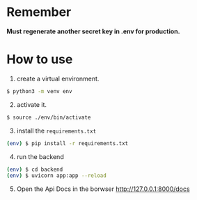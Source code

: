 # Remember 
**Must regenerate another secret key in .env for production.**


# How to use

1. create a virtual environment.
```sh
$ python3 -m venv env
```

2. activate it.
```sh
$ source ./env/bin/activate  
```

3. install the `requirements.txt`
```sh
(env) $ pip install -r requirements.txt
```

4. run the backend
```sh
(env) $ cd backend
(env) $ uvicorn app:app --reload
``` 

5. Open the Api Docs in the borwser http://127.0.0.1:8000/docs
